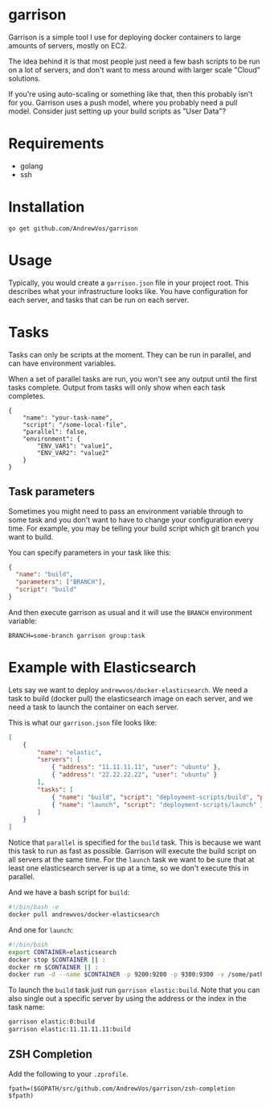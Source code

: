 # garrison

Garrison is a simple tool I use for deploying docker containers to large amounts
of servers, mostly on EC2.

The idea behind it is that most people just need a few bash scripts to be run on
a lot of servers, and don't want to mess around with larger scale "Cloud" solutions.

If you're using auto-scaling or something like that, then this probably isn't for you.
Garrison uses a push model, where you probably need a pull model. Consider just setting up
your build scripts as "User Data"?

# Requirements

* golang
* ssh

# Installation

	go get github.com/AndrewVos/garrison

# Usage

Typically, you would create a ```garrison.json``` file in your project root.
This describes what your infrastructure looks like.
You have configuration for each server, and tasks that can be run on each server.

# Tasks
Tasks can only be scripts at the moment. They can be run in parallel, and can have
environment variables.

When a set of parallel tasks are run, you won't see any output
until the first tasks complete. Output from tasks will only show when each task completes.

	{
		"name": "your-task-name",
		"script": "/some-local-file",
		"parallel": false,
		"environment": {
			"ENV_VAR1": "value1",
			"ENV_VAR2": "value2"
		}
	}

## Task parameters

Sometimes you might need to pass an environment variable through to some task and you don't want
to have to change your configuration every time. For example, you may be telling your build script
which git branch you want to build.

You can specify parameters in your task like this:

```json
{
  "name": "build",
  "parameters": ["BRANCH"],
  "script": "build"
}
```

And then execute garrison as usual and it will use the `BRANCH` environment variable:

```
BRANCH=some-branch garrison group:task
```

# Example with Elasticsearch

Lets say we want to deploy ```andrewvos/docker-elasticsearch```. We need a task
to build (docker pull) the elasticsearch image on each server, and we need a task
to launch the container on each server.

This is what our ```garrison.json``` file looks like:

```json
[
	{
		"name": "elastic",
		"servers": [
			{ "address": "11.11.11.11", "user": "ubuntu" },
			{ "address": "22.22.22.22", "user": "ubuntu" }
		],
		"tasks": [
			{ "name": "build", "script": "deployment-scripts/build", "parallel": true },
			{ "name": "launch", "script": "deployment-scripts/launch" }
		]
	}
]
```

Notice that ```parallel``` is specified for the ```build``` task. This is because we want this task to run
as fast as possible. Garrison will execute the build script on all servers at the same time.
For the ```launch``` task we want to be sure that at least one elasticsearch server is up at a time, so we
don't execute this in parallel.

And we have a bash script for ```build```:

```bash
#!/bin/bash -e
docker pull andrewvos/docker-elasticsearch
```

And one for ```launch```:

```bash
#!/bin/bash
export CONTAINER=elasticsearch
docker stop $CONTAINER || :
docker rm $CONTAINER || :
docker run -d --name $CONTAINER -p 9200:9200 -p 9300:9300 -v /some/path:/var/lib/elasticsearch andrewvos/docker-elasticsearch
```

To launch the ```build``` task just run ```garrison elastic:build```. Note that you can also single out a specific server by using
the address or the index in the task name:

```bash
garrison elastic:0:build
garrison elastic:11.11.11.11:build
```

## ZSH Completion

Add the following to your ```.zprofile```.

    fpath=($GOPATH/src/github.com/AndrewVos/garrison/zsh-completion $fpath)

